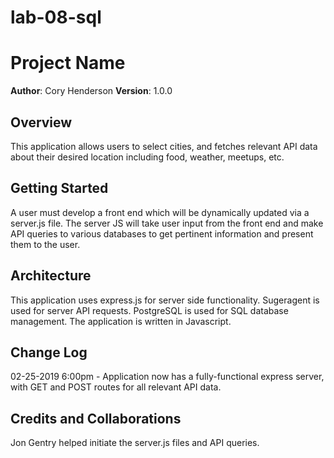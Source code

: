 # lab-08-sql

# Project Name

**Author**: Cory Henderson
**Version**: 1.0.0

## Overview
This application allows users to select cities, and fetches relevant API data about their desired location including food, weather, meetups, etc.

## Getting Started
A user must develop a front end which will be dynamically updated via a server.js file.  The server JS will take user input from the front end and make API queries to various databases to get pertinent information and present them to the user.

## Architecture
This application uses express.js for server side functionality.
Sugeragent is used for server API requests.
PostgreSQL is used for SQL database management.
The application is written in Javascript.

## Change Log
02-25-2019 6:00pm - Application now has a fully-functional express server, with GET and POST routes for all relevant API data.

## Credits and Collaborations
Jon Gentry helped initiate the server.js files and API queries.